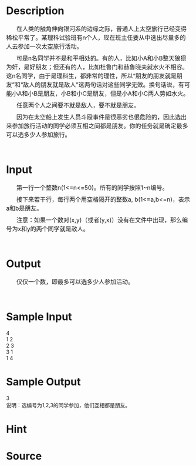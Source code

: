
# Description

<div class="content"><div style="margin: 6pt 0cm 0pt; text-indent: 21pt"><span style="font-size: medium">在人类的触角伸向银河系的边缘之际，普通人上太空旅行已经变得稀松平常了。某理科试验班有n个人，现在班主任要从中选出尽量多的人去参加一次太空旅行活动。</span></div>
<div style="margin: 6pt 0cm 0pt; text-indent: 21pt"><span style="font-size: medium">可是n名同学并不是和平相处的。有的人，比如小A和小B整天狼狈为奸，是好朋友；但还有的人，比如杜鲁门和赫鲁晓夫就水火不相容。这n名同学，由于是理科生，都非常的理性，所以“朋友的朋友就是朋友”和“敌人的朋友就是敌人”这两句话对这些同学无效。换句话说，有可能小A和小B是朋友，小B和小C是朋友，但是小A和小C两人势如水火。</span></div>
<div style="margin: 6pt 0cm 0pt; text-indent: 21pt"><span style="font-size: medium">任意两个人之间要不就是敌人，要不就是朋友。</span></div>
<div style="margin: 6pt 0cm 0pt; text-indent: 21pt"><span style="font-size: medium">因为在太空船上发生人员斗殴事件是很恶劣也很危险的，因此选出来参加旅行活动的同学必须互相之间都是朋友。你的任务就是确定最多可以选多少人参加旅行。</span></div>
<div style="margin: 6pt 0cm 0pt"><span style="font-size: medium"> </span></div></div>

# Input

<div class="content"><div style="margin: 6pt 0cm 0pt; text-indent: 21pt"><span style="font-size: medium">第一行一个整数n(1&lt;=n&lt;=50)。所有的同学按照1~n编号。</span></div>
<div style="margin: 6pt 0cm 0pt; text-indent: 21pt"><span style="font-size: medium">接下来若干行，每行两个用空格隔开的整数a, b(1&lt;=a,b&lt;=n)，表示a和b是朋友。</span></div>
<div style="margin: 6pt 0cm 0pt; text-indent: 21pt"><span style="font-size: medium">注意：如果一个数对(x,y)（或者(y,x)）没有在文件中出现，那么编号为x和y的两个同学就是敌人。</span></div>
<div style="margin: 6pt 0cm 0pt"><span style="font-size: medium"> </span></div></div>

# Output

<div class="content"><div style="margin: 6pt 0cm 0pt; text-indent: 21pt"><span style="font-size: medium">仅仅一个数，即最多可以选多少人参加活动。</span></div>
<div style="margin: 6pt 0cm 0pt"><span style="font-size: medium"> </span></div></div>

# Sample Input

<div class="content"><span class="sampledata">4<br/>
1 2<br/>
2 3<br/>
3 1<br/>
1 4<br/>
</span></div>

# Sample Output

<div class="content"><span class="sampledata">3<br/>
说明：选编号为1,2,3的同学参加，他们互相都是朋友。</span></div>

# Hint

<div class="content"><p></p></div>

# Source

<div class="content"><p><a href="problemset.php?search="></a></p></div>

